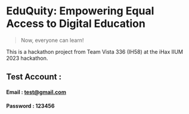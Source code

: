 # EduQuity: Empowering Equal Access to Digital Education

> Now, everyone can learn!

This is a hackathon project from Team Vista 336 (IH58) at the iHax IIUM 2023 hackathon.

## Test Account :
#### Email : test@gmail.com
#### Password : 123456

